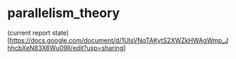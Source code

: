 # parallelism_theory

(current report state)[https://docs.google.com/document/d/1UIsVNqTAKytS2XWZkHWAgWmp_JhhcbXeN83X6Wu09lI/edit?usp=sharing]
